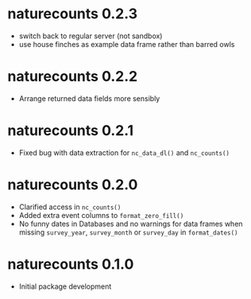 # naturecounts 0.2.3

* switch back to regular server (not sandbox)
* use house finches as example data frame rather than barred owls

# naturecounts 0.2.2

* Arrange returned data fields more sensibly

# naturecounts 0.2.1

* Fixed bug with data extraction for `nc_data_dl()` and `nc_counts()`

# naturecounts 0.2.0

* Clarified access in `nc_counts()`
* Added extra event columns to `format_zero_fill()`
* No funny dates in Databases and no warnings for data frames when missing 
  `survey_year`, `survey_month` or `survey_day` in `format_dates()`

# naturecounts 0.1.0

* Initial package development
